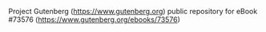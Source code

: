 Project Gutenberg (https://www.gutenberg.org) public repository for eBook #73576 (https://www.gutenberg.org/ebooks/73576)
